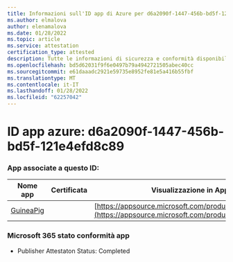 ```yaml
---
title: Informazioni sull'ID app di Azure per d6a2090f-1447-456b-bd5f-121e4efd8c89
ms.author: elmalova
author: elenamalova
ms.date: 01/28/2022
ms.topic: article
ms.service: attestation
certification_type: attested
description: Tutte le informazioni di sicurezza e conformità disponibili per d6a2090f-1447-456b-bd5f-121e4efd8c89.
ms.openlocfilehash: bd5d62031f9f6e0497b79a4942721505abec40cc
ms.sourcegitcommit: e61daaadc2921e59735e8952fe81e5a416b55fbf
ms.translationtype: MT
ms.contentlocale: it-IT
ms.lasthandoff: 01/28/2022
ms.locfileid: "62257042"
---
```

# <a name="azure-app-id-d6a2090f-1447-456b-bd5f-121e4efd8c89"></a>ID app azure: d6a2090f-1447-456b-bd5f-121e4efd8c89


### <a name="apps-associated-with-this-id"></a>App associate a questo ID:
| **Nome app** | **Certificata** | **Visualizzazione in AppSource** |
|--------------|---------------|-----------------------|
| [GuineaPig](https://docs.microsoft.com/microsoft-365-app-certification/forward/WA200003486) |  | [https://appsource.microsoft.com/product/office/WA200003486](https://appsource.microsoft.com/product/office/WA200003486) |

### <a name="microsoft-365-app-compliance-status"></a>Microsoft 365 stato conformità app
- Publisher Attestaton Status: Completed
